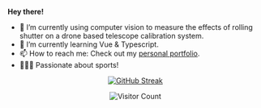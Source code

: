 
<div align="left">

  <strong>Hey there!</strong> 
  <br/>

- 🔭 I’m currently using computer vision to measure the effects of rolling shutter on a drone based telescope calibration system.
- 🌱 I’m currently learning Vue & Typescript.
- 📫 How to reach me: Check out my [personal portfolio](https://matias-berrios-o.github.io/).
- 🏋🏽‍♂️ Passionate about sports!



<div align="center">
  
[![GitHub Streak](https://streak-stats.demolab.com?user=matias-berrios-o&theme=tokyonight)](https://git.io/streak-stats)

![Visitor Count](https://profile-counter.glitch.me/matias-berrios-o/count.svg)
  
</div>
